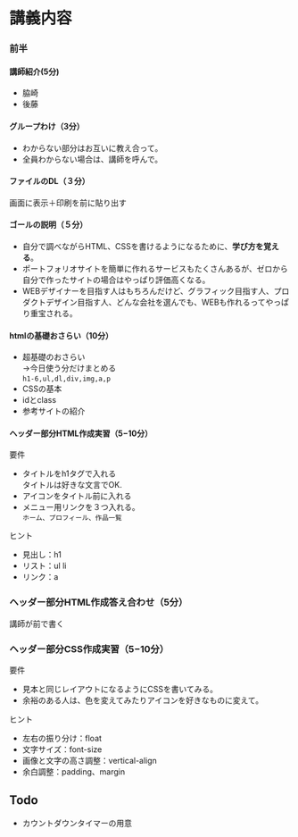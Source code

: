 # 講義内容

### 前半

#### 講師紹介(5分)
* 脇崎
* 後藤

#### グループわけ（3分）
* わからない部分はお互いに教え合って。
* 全員わからない場合は、講師を呼んで。

#### ファイルのDL（３分）
画面に表示＋印刷を前に貼り出す

#### ゴールの説明（５分）
* 自分で調べながらHTML、CSSを書けるようになるために、**学び方を覚える**。
* ポートフォリオサイトを簡単に作れるサービスもたくさんあるが、ゼロから自分で作ったサイトの場合はやっぱり評価高くなる。
* WEBデザイナーを目指す人はもちろんだけど、グラフィック目指す人、プロダクトデザイン目指す人、どんな会社を選んでも、WEBも作れるってやっぱり重宝される。


#### htmlの基礎おさらい（10分）
* 超基礎のおさらい  
→今日使う分だけまとめる  
`h1-6,ul,dl,div,img,a,p`
* CSSの基本
* idとclass
* 参考サイトの紹介

#### ヘッダー部分HTML作成実習（5−10分）
要件
* タイトルをh1タグで入れる  
タイトルは好きな文言でOK.
* アイコンをタイトル前に入れる
* メニュー用リンクを３つ入れる。  
`ホーム、プロフィール、作品一覧`

ヒント
* 見出し：h1
* リスト：ul li
* リンク：a


### ヘッダー部分HTML作成答え合わせ（5分）
講師が前で書く

### ヘッダー部分CSS作成実習（5−10分）
要件
* 見本と同じレイアウトになるようにCSSを書いてみる。
* 余裕のある人は、色を変えてみたりアイコンを好きなものに変えて。

ヒント
* 左右の振り分け：float
* 文字サイズ：font-size
* 画像と文字の高さ調整：vertical-align
* 余白調整：padding、margin




## Todo
* カウントダウンタイマーの用意

